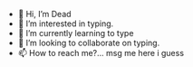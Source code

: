 - 👋 Hi, I’m Dead
- 👀 I’m interested in typing.
- 🌱 I’m currently learning to type
- 💞️ I’m looking to collaborate on typing.
- 📫 How to reach me?... msg me here i guess

